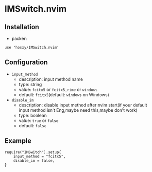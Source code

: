 # IMSwitch.nvim

## Installation
+ packer:
```
use 'hosxy/IMSwitch.nvim'
```

## Configuration
+ `input_method`
  + description: input method name 
  + type: string
  + value: `fcitx5` or `fcitx5_rime` or `windows`
  + default: `fcitx5`(default: `windows` on Windows)
+ `disable_im`
  + description: disable input method after nvim start(if your default input method isn't Eng,maybe need this,maybe don't work)
  + type: boolean
  + value: `true` or `false`
  + default: `false`




## Example
```
require("IMSwitch").setup{
    input_method = "fcitx5",
    disable_im = false,
}
```
